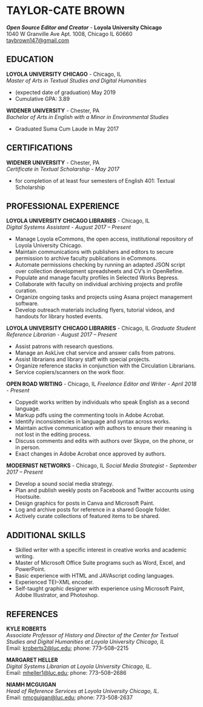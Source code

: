 # TAYLOR-CATE BROWN 
_**Open Source Editor and Creator**_ - **Loyola University Chicago**  
1040 W Granville Ave Apt. 1008, Chicago IL 60660  
taybrown147@gmail.com      
 
## EDUCATION 
**LOYOLA UNIVERSITY CHICAGO** - Chicago, IL  
_Master of Arts in Textual Studies and Digital Humanities_	
 - (expected date of graduation) May 2019
 - Cumulative GPA: 3.89 

**WIDENER UNIVERSITY** - Chester, PA  
_Bachelor of Arts in English with a Minor in Environmental Studies_
 - Graduated Suma Cum Laude in May 2017

## CERTIFICATIONS  
**WIDENER UNIVERSITY** - Chester, PA  
_Certificate in Textual Scholarship - May 2017_
 - for completion of at least four semesters of English 401: Textual Scholarship

## PROFESSIONAL EXPERIENCE
**LOYOLA UNIVERSITY CHICAGO LIBRARIES** - Chicago, IL  
_Digital Systems Assistant - August 2017 – Present_
 - Manage Loyola eCommons, the open access, institutional repository of Loyola University Chicago. 
 - Maintain communications with publishers and editors to secure permission to archive faculty publications in eCommons. 
 - Automate permissions checking by running an adapted JSON script over collection development spreadsheets and CV’s in OpenRefine. 
 - Populate and manage faculty profiles in Selected Works Bepress.  
 - Collaborate with faculty on individual archiving projects and profile curation. 
 - Organize ongoing tasks and projects using Asana project management software. 
 - Develop outreach materials including flyers, tutorial videos, and handouts for library hosted events. 

**LOYOLA UNIVERSITY CHICAGO LIBRARIES** - Chicago, IL
_Graduate Student Reference Librarian - August 2017 – Present_
 - Assist patrons with research questions. 
 - Manage an AskLive chat service and answer calls from patrons. 
 - Assist librarians and library staff with special projects.  
 - Organize reference stacks in conjunction with the Circulation Librarians. 
 - Service copiers/scanners on the work floor. 

**OPEN ROAD WRITING** - Chicago, IL
_Freelance Editor and Writer - April 2018 - Present_ 
 - Copyedit works written by individuals who speak English as a second language. 
 - Markup pdfs using the commenting tools in Adobe Acrobat. 
 - Identify inconsistencies in language and syntax across works.
 - Maintain active communication with authors to ensure their meaning is not lost in the editing process. 
 - Discuss comments and edits with authors over Skype, on the phone, or in person. 
 - Exact changes in Adobe Acrobat once approved by authors. 

**MODERNIST NETWORKS** - Chicago, IL
_Social Media Strategist - September 2017 – Present_
 - Develop a sound social media strategy. 
 - Plan and publish weekly posts on Facebook and Twitter accounts using Hootsuite.
 - Design graphics for posts in Canva and Microsoft Paint. 
 - Log and archive posts for reference in a shared Google folder.
 - Actively curate collections of featured items to be shared.

## ADDITIONAL SKILLS
 - Skilled writer with a specific interest in creative works and academic writing.  
 - Master of Microsoft Office Suite programs such as Word, Excel, and PowerPoint. 
 - Basic experience with HTML and JAVAscript coding languages. 
 - Experienced TEI–XML encoder. 
 - Self-taught graphic designer with experience using Microsoft Paint, Adobe Illustrator, and Photoshop. 

## REFERENCES 
**KYLE ROBERTS**  
_Associate Professor of History and Director of the Center for Textual Studies and Digital Humanities at Loyola University Chicago, IL_   
 	Email: kroberts2@luc.edu; phone: 773–508–2215 

**MARGARET HELLER**  
_Digital Systems Librarian at Loyola University Chicago, IL._   
Email: mheller1@luc.edu; phone: 773–508–2686

**NIAMH MCGUIGAN**  
_Head of Reference Services at Loyola University Chicago, IL._   
Email: nmcguigan@luc.edu; phone: 773-508-2637 
